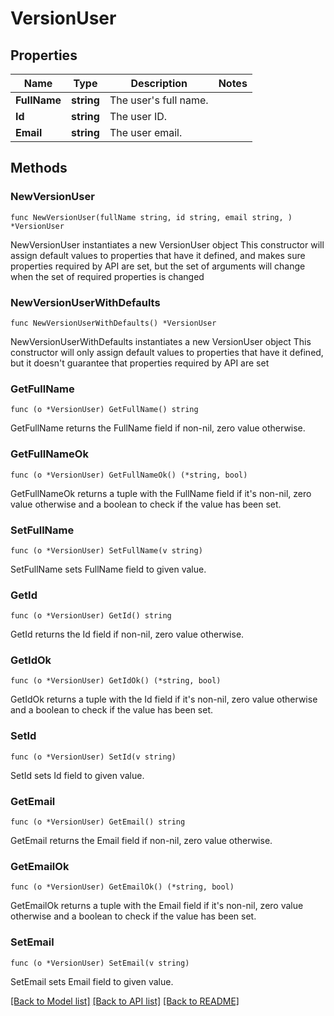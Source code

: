 # VersionUser

## Properties

Name | Type | Description | Notes
------------ | ------------- | ------------- | -------------
**FullName** | **string** | The user&#39;s full name. | 
**Id** | **string** | The user ID. | 
**Email** | **string** | The user email. | 

## Methods

### NewVersionUser

`func NewVersionUser(fullName string, id string, email string, ) *VersionUser`

NewVersionUser instantiates a new VersionUser object
This constructor will assign default values to properties that have it defined,
and makes sure properties required by API are set, but the set of arguments
will change when the set of required properties is changed

### NewVersionUserWithDefaults

`func NewVersionUserWithDefaults() *VersionUser`

NewVersionUserWithDefaults instantiates a new VersionUser object
This constructor will only assign default values to properties that have it defined,
but it doesn't guarantee that properties required by API are set

### GetFullName

`func (o *VersionUser) GetFullName() string`

GetFullName returns the FullName field if non-nil, zero value otherwise.

### GetFullNameOk

`func (o *VersionUser) GetFullNameOk() (*string, bool)`

GetFullNameOk returns a tuple with the FullName field if it's non-nil, zero value otherwise
and a boolean to check if the value has been set.

### SetFullName

`func (o *VersionUser) SetFullName(v string)`

SetFullName sets FullName field to given value.


### GetId

`func (o *VersionUser) GetId() string`

GetId returns the Id field if non-nil, zero value otherwise.

### GetIdOk

`func (o *VersionUser) GetIdOk() (*string, bool)`

GetIdOk returns a tuple with the Id field if it's non-nil, zero value otherwise
and a boolean to check if the value has been set.

### SetId

`func (o *VersionUser) SetId(v string)`

SetId sets Id field to given value.


### GetEmail

`func (o *VersionUser) GetEmail() string`

GetEmail returns the Email field if non-nil, zero value otherwise.

### GetEmailOk

`func (o *VersionUser) GetEmailOk() (*string, bool)`

GetEmailOk returns a tuple with the Email field if it's non-nil, zero value otherwise
and a boolean to check if the value has been set.

### SetEmail

`func (o *VersionUser) SetEmail(v string)`

SetEmail sets Email field to given value.



[[Back to Model list]](../README.md#documentation-for-models) [[Back to API list]](../README.md#documentation-for-api-endpoints) [[Back to README]](../README.md)


